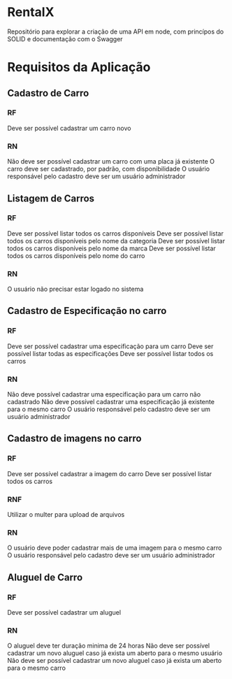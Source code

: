 # RentalX
Repositório para explorar a criação de uma API em node, com princípos do SOLID e documentação com o Swagger



# Requisitos da Aplicação

## Cadastro de Carro

### **RF**
Deve ser possível cadastrar um carro novo


### **RN**
Não deve ser possível cadastrar um carro com uma placa já existente
O carro deve ser cadastrado, por padrão, com disponibilidade
O usuário responsável pelo cadastro deve ser um usuário administrador


## Listagem de Carros

### **RF**
Deve ser possível listar todos os carros disponíveis 
Deve ser possível listar todos os carros disponíveis pelo nome da categoria
Deve ser possível listar todos os carros disponíveis pelo nome da marca
Deve ser possível listar todos os carros disponíveis pelo nome do carro


### **RN**
O usuário não precisar estar logado no sistema


## Cadastro de Especificação no carro

### **RF**
Deve ser possível cadastrar uma especificação para um carro
Deve ser possível listar todas as especificações
Deve ser possível listar todos os carros


### **RN**
Não deve possível cadastrar uma especificação para um carro não cadastrado
Não deve possível cadastrar uma especificação já existente para o mesmo carro
O usuário responsável pelo cadastro deve ser um usuário administrador


## Cadastro de imagens no carro

### **RF**
Deve ser possível cadastrar a imagem do carro
Deve ser possível listar todos os carros


### **RNF**
Utilizar o multer para upload de arquivos


### **RN**
O usuário deve poder cadastrar mais de uma imagem para o mesmo carro
O usuário responsável pelo cadastro deve ser um usuário administrador


## Aluguel de Carro

### **RF**
Deve ser possível cadastrar um aluguel


### **RN**
O aluguel deve ter duração minima de 24 horas
Não deve ser possível cadastrar um novo aluguel caso já exista um aberto para o mesmo usuário
Não deve ser possível cadastrar um novo aluguel caso já exista um aberto para o mesmo carro
